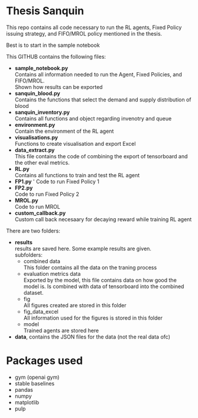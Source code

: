 # Thesis Sanquin
This repo contains all code necessary to run the RL agents, Fixed Policy issuing strategy, and FIFO/MROL policy 
mentioned in the thesis. 

Best is to start in the sample notebook

This GITHUB contains the following files:
- **sample_notebook.py** \
Contains all information needed to run the Agent, Fixed Policies, and FIFO/MROL. \
Shown how results can be exported
- **sanquin_blood.py** \
  Contains the functions that select the demand and supply distribution of blood
- **sanquin_inventory.py** \
  Contains all functions and object regarding invenotry and queue
- **environment.py** \
  Contain the environment of the RL agent
- **visualisations.py** \
  Functions to create visualisation and export Excel
- **data_extract.py** \
  This file contains the code of combining the export of tensorboard and the other eval metrics.
- **RL.py** \
Contains all functions to train and test the RL agent
- **FP1.py** \'
Code to run Fixed Policy 1
- **FP2.py** \
Code to run Fixed Policy 2
- **MROL.py** \
Code to run MROL
- **custom_callback.py** \
Custom call back necesaary for decaying reward while training RL agent



There are two folders:
- **results** \
 results are saved here. Some example results are given. \
 subfolders:
   - combined data\
      This folder contains all the data on the traning process
    - evaluation metrics data\
      Exported by the model, this file contains data on how good the model is. Is combined with data of tensorboard into the combined dataset.
    - fig\
    All figures created are stored in this folder
    - fig_data_excel\
    All information used for the figures is stored in this folder
    - model \
    Trained agents are stored here
- **data**, contains the JSON files for the data (not the real data ofc)


# Packages used
- gym (openai gym)
- stable baselines
- pandas
- numpy
- matplotlib
- pulp
